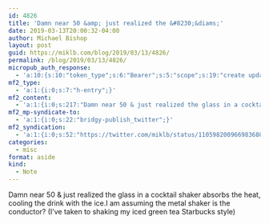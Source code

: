 ```yaml
---
id: 4826
title: 'Damn near 50 &amp; just realized the &#8230;&diams;'
date: 2019-03-13T20:00:32-04:00
author: Michael Bishop
layout: post
guid: https://miklb.com/blog/2019/03/13/4826/
permalink: /blog/2019/03/13/4826/
micropub_auth_response:
  - 'a:10:{s:10:"token_type";s:6:"Bearer";s:5:"scope";s:19:"create update media";s:2:"me";s:18:"https://miklb.com/";s:9:"issued_by";s:45:"https://miklb.com/wp-json/indieauth/1.0/token";s:9:"client_id";s:21:"https://quill.p3k.io/";s:11:"client_name";s:5:"Quill";s:11:"client_icon";s:46:"https://quill.p3k.io/images/quill-icon-196.png";s:9:"issued_at";i:1549993187;s:4:"user";i:1;s:13:"last_accessed";i:1552521632;}'
mf2_type:
  - 'a:1:{i:0;s:7:"h-entry";}'
mf2_content:
  - 'a:1:{i:0;s:217:"Damn near 50 & just realized the glass in a cocktail shaker absorbs the heat, cooling the drink with the ice.I am assuming the metal shaker is the conductor? (I’ve taken to shaking my iced green tea Starbucks style)";}'
mf2_mp-syndicate-to:
  - 'a:1:{i:0;s:22:"bridgy-publish_twitter";}'
mf2_syndication:
  - 'a:1:{i:0;s:52:"https://twitter.com/miklb/status/1105982009669836806";}'
categories:
  - misc
format: aside
kind:
  - Note
---
```

Damn near 50 &amp; just realized the glass in a cocktail shaker absorbs the heat, cooling the drink with the ice.I am assuming the metal shaker is the conductor? (I’ve taken to shaking my iced green tea Starbucks style)